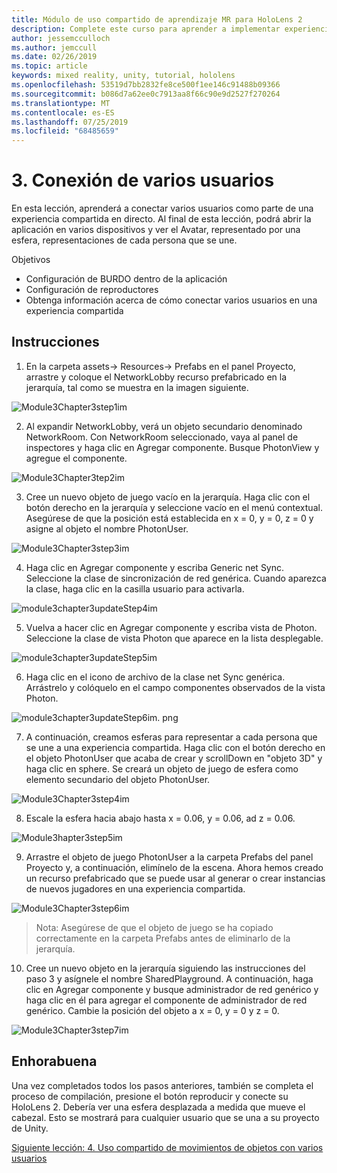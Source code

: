 ```yaml
---
title: Módulo de uso compartido de aprendizaje MR para HoloLens 2
description: Complete este curso para aprender a implementar experiencias compartidas multiusuario en una aplicación de HoloLens 2.
author: jessemcculloch
ms.author: jemccull
ms.date: 02/26/2019
ms.topic: article
keywords: mixed reality, unity, tutorial, hololens
ms.openlocfilehash: 53519d7bb2832fe8ce500f1ee146c91488b09366
ms.sourcegitcommit: b086d7a62ee0c7913aa8f66c90e9d2527f270264
ms.translationtype: MT
ms.contentlocale: es-ES
ms.lasthandoff: 07/25/2019
ms.locfileid: "68485659"
---
```

# <a name="3-connecting-multiple-users"></a>3. Conexión de varios usuarios

En esta lección, aprenderá a conectar varios usuarios como parte de una experiencia compartida en directo. Al final de esta lección, podrá abrir la aplicación en varios dispositivos y ver el Avatar, representado por una esfera, representaciones de cada persona que se une. 

Objetivos

- Configuración de BURDO dentro de la aplicación
- Configuración de reproductores
- Obtenga información acerca de cómo conectar varios usuarios en una experiencia compartida

## <a name="instructions"></a>Instrucciones

1. En la carpeta assets-> Resources-> Prefabs en el panel Proyecto, arrastre y coloque el NetworkLobby recurso prefabricado en la jerarquía, tal como se muestra en la imagen siguiente.

![Module3Chapter3step1im](images/module3chapter3step1im.PNG)

2. Al expandir NetworkLobby, verá un objeto secundario denominado NetworkRoom. Con NetworkRoom seleccionado, vaya al panel de inspectores y haga clic en Agregar componente. Busque PhotonView y agregue el componente.

![Module3Chapter3tep2im](images/module3chapter3step2im.PNG)

3. Cree un nuevo objeto de juego vacío en la jerarquía. Haga clic con el botón derecho en la jerarquía y seleccione vacío en el menú contextual. Asegúrese de que la posición está establecida en x = 0, y = 0, z = 0 y asigne al objeto el nombre PhotonUser.

![Module3Chapter3step3im](images/module3chapter3step3im.PNG)

4. Haga clic en Agregar componente y escriba Generic net Sync. Seleccione la clase de sincronización de red genérica. Cuando aparezca la clase, haga clic en la casilla usuario para activarla. 

![module3chapter3updateStep4im](images/module3chapter3updateStep4im.png)

5. Vuelva a hacer clic en Agregar componente y escriba vista de Photon. Seleccione la clase de vista Photon que aparece en la lista desplegable.

![module3chapter3updateStep5im](images/module3chapter3updateStep5im.png)

6. Haga clic en el icono de archivo de la clase net Sync genérica. Arrástrelo y colóquelo en el campo componentes observados de la vista Photon. 

![module3chapter3updateStep6im. png](images/module3chapter3updateStep6im.png) 

7. A continuación, creamos esferas para representar a cada persona que se une a una experiencia compartida. Haga clic con el botón derecho en el objeto PhotonUser que acaba de crear y scrollDown en "objeto 3D" y haga clic en sphere. Se creará un objeto de juego de esfera como elemento secundario del objeto PhotonUser.

![Module3Chapter3step4im](images/module3chapter3step4im.PNG)

8. Escale la esfera hacia abajo hasta x = 0.06, y = 0.06, ad z = 0.06.

![Module3hapter3step5im](images/module3chapter3step5im.PNG)

9. Arrastre el objeto de juego PhotonUser a la carpeta Prefabs del panel Proyecto y, a continuación, elimínelo de la escena. Ahora hemos creado un recurso prefabricado que se puede usar al generar o crear instancias de nuevos jugadores en una experiencia compartida.

![Module3Chapter3step6im](images/module3chapter3step6im.PNG)

> Nota: Asegúrese de que el objeto de juego se ha copiado correctamente en la carpeta Prefabs antes de eliminarlo de la jerarquía.

10. Cree un nuevo objeto en la jerarquía siguiendo las instrucciones del paso 3 y asígnele el nombre SharedPlayground. A continuación, haga clic en Agregar componente y busque administrador de red genérico y haga clic en él para agregar el componente de administrador de red genérico. Cambie la posición del objeto a x = 0, y = 0 y z = 0.

![Module3Chapter3step7im](images/module3chapter3step7im.PNG)


## <a name="congratulations"></a>Enhorabuena

Una vez completados todos los pasos anteriores, también se completa el proceso de compilación, presione el botón reproducir y conecte su HoloLens 2. Debería ver una esfera desplazada a medida que mueve el cabezal. Esto se mostrará para cualquier usuario que se una a su proyecto de Unity.

[Siguiente lección: 4. Uso compartido de movimientos de objetos con varios usuarios](mrlearning-sharing(photon)-ch4.md)

